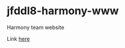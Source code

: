 # jfddl8-harmony-www

Harmony team website

Link [here](http://www.move-your-fit.jfddl8.is-academy.pl/)
